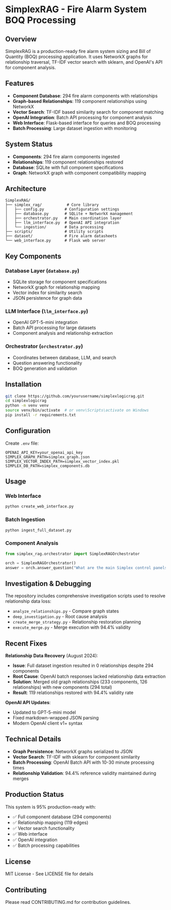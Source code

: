 # SimplexRAG - Fire Alarm System BOQ Processing

## Overview

SimplexRAG is a production-ready fire alarm system sizing and Bill of Quantity (BOQ) processing application. It uses NetworkX graphs for relationship traversal, TF-IDF vector search with sklearn, and OpenAI's API for component analysis.

## Features

- **Component Database**: 294 fire alarm components with relationships
- **Graph-based Relationships**: 119 component relationships using NetworkX
- **Vector Search**: TF-IDF based similarity search for component matching
- **OpenAI Integration**: Batch API processing for component analysis
- **Web Interface**: Flask-based interface for queries and BOQ processing
- **Batch Processing**: Large dataset ingestion with monitoring

## System Status

- **Components**: 294 fire alarm components ingested
- **Relationships**: 119 component relationships restored
- **Database**: SQLite with full component specifications
- **Graph**: NetworkX graph with component compatibility mapping

## Architecture

```
SimplexRAG/
├── simplex_rag/           # Core library
│   ├── config.py         # Configuration settings
│   ├── database.py       # SQLite + NetworkX management
│   ├── orchestrator.py   # Main coordination layer
│   ├── llm_interface.py  # OpenAI API integration
│   └── ingestion/        # Data processing
├── scripts/              # Utility scripts
├── dataset/              # Fire alarm datasheets
└── web_interface.py      # Flask web server
```

## Key Components

### Database Layer (`database.py`)
- SQLite storage for component specifications
- NetworkX graph for relationship mapping
- Vector index for similarity search
- JSON persistence for graph data

### LLM Interface (`llm_interface.py`)
- OpenAI GPT-5-mini integration
- Batch API processing for large datasets
- Component analysis and relationship extraction

### Orchestrator (`orchestrator.py`)
- Coordinates between database, LLM, and search
- Question answering functionality
- BOQ generation and validation

## Installation

```bash
git clone https://github.com/yourusername/simplexlogicrag.git
cd simplexlogicrag
python -m venv venv
source venv/bin/activate  # or venv\Scripts\activate on Windows
pip install -r requirements.txt
```

## Configuration

Create `.env` file:
```
OPENAI_API_KEY=your_openai_api_key
SIMPLEX_GRAPH_PATH=simplex_graph.json
SIMPLEX_VECTOR_INDEX_PATH=simplex_vector_index.pkl
SIMPLEX_DB_PATH=simplex_components.db
```

## Usage

### Web Interface
```bash
python create_web_interface.py
```

### Batch Ingestion
```bash
python ingest_full_dataset.py
```

### Component Analysis
```python
from simplex_rag.orchestrator import SimplexRAGOrchestrator

orch = SimplexRAGOrchestrator()
answer = orch.answer_question("What are the main Simplex control panels?")
```

## Investigation & Debugging

The repository includes comprehensive investigation scripts used to resolve relationship data loss:

- `analyze_relationships.py` - Compare graph states
- `deep_investigation.py` - Root cause analysis
- `create_merge_strategy.py` - Relationship restoration planning
- `execute_merge.py` - Merge execution with 94.4% validity

## Recent Fixes

**Relationship Data Recovery** (August 2024):
- **Issue**: Full dataset ingestion resulted in 0 relationships despite 294 components
- **Root Cause**: OpenAI batch responses lacked relationship data extraction
- **Solution**: Merged old graph relationships (233 components, 126 relationships) with new components (294 total)
- **Result**: 119 relationships restored with 94.4% validity rate

**OpenAI API Updates**:
- Updated to GPT-5-mini model
- Fixed markdown-wrapped JSON parsing
- Modern OpenAI client v1+ syntax

## Technical Details

- **Graph Persistence**: NetworkX graphs serialized to JSON
- **Vector Search**: TF-IDF with sklearn for component similarity
- **Batch Processing**: OpenAI Batch API with 10-30 minute processing times
- **Relationship Validation**: 94.4% reference validity maintained during merges

## Production Status

This system is 95% production-ready with:
- ✅ Full component database (294 components)
- ✅ Relationship mapping (119 edges)
- ✅ Vector search functionality
- ✅ Web interface
- ✅ OpenAI integration
- ✅ Batch processing capabilities

## License

MIT License - See LICENSE file for details

## Contributing

Please read CONTRIBUTING.md for contribution guidelines.